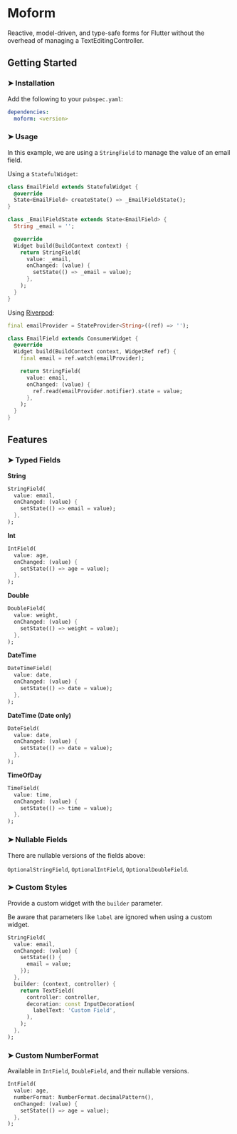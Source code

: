 # Moform

Reactive, model-driven, and type-safe forms for Flutter without the overhead of managing a TextEditingController.

## Getting Started

### ➤ Installation

Add the following to your `pubspec.yaml`:

```yaml
dependencies:
  moform: <version>
```

### ➤ Usage

In this example, we are using a `StringField` to manage the value of an email field.

Using a `StatefulWidget`:

```dart
class EmailField extends StatefulWidget {
  @override
  State<EmailField> createState() => _EmailFieldState();
}

class _EmailFieldState extends State<EmailField> {
  String _email = '';

  @override
  Widget build(BuildContext context) {
    return StringField(
      value: _email,
      onChanged: (value) {
        setState(() => _email = value);
      },
    );
  }
}
```

Using [Riverpod](https://pub.dev/packages/riverpod):

```dart
final emailProvider = StateProvider<String>((ref) => '');

class EmailField extends ConsumerWidget {
  @override
  Widget build(BuildContext context, WidgetRef ref) {
    final email = ref.watch(emailProvider);

    return StringField(
      value: email,
      onChanged: (value) {
        ref.read(emailProvider.notifier).state = value;
      },
    );
  }
}
```

## Features

### ➤ Typed Fields

**String**

```dart
StringField(
  value: email,
  onChanged: (value) {
    setState(() => email = value);
  },
);
```

**Int**

```dart
IntField(
  value: age,
  onChanged: (value) {
    setState(() => age = value);
  },
);
```

**Double**

```dart
DoubleField(
  value: weight,
  onChanged: (value) {
    setState(() => weight = value);
  },
);
```

**DateTime**

```dart
DateTimeField(
  value: date,
  onChanged: (value) {
    setState(() => date = value);
  },
);
```

**DateTime (Date only)**

```dart
DateField(
  value: date,
  onChanged: (value) {
    setState(() => date = value);
  },
);
```

**TimeOfDay**

```dart
TimeField(
  value: time,
  onChanged: (value) {
    setState(() => time = value);
  },
);
```

### ➤ Nullable Fields

There are nullable versions of the fields above:

`OptionalStringField`, `OptionalIntField`, `OptionalDoubleField`.

### ➤ Custom Styles

Provide a custom widget with the `builder` parameter.

Be aware that parameters like `label` are ignored when using a custom widget.

```dart
StringField(
  value: email,
  onChanged: (value) {
    setState(() {
      email = value;
    });
  },
  builder: (context, controller) {
    return TextField(
      controller: controller,
      decoration: const InputDecoration(
        labelText: 'Custom Field',
      ),
    );
  },
);
```

### ➤ Custom NumberFormat

Available in `IntField`, `DoubleField`, and their nullable versions.

```dart
IntField(
  value: age,
  numberFormat: NumberFormat.decimalPattern(),
  onChanged: (value) {
    setState(() => age = value);
  },
);
```
